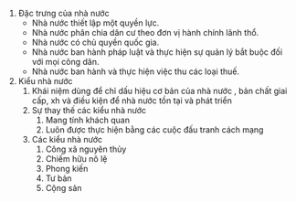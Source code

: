 1. Đặc trưng của nhà nước
	- Nhà nước thiết lập một quyền lực.
	- Nhà nước phân chia dân cư theo đơn vị hành chính lãnh thổ.
	- Nhà nước có chủ quyền quốc gia.
	- Nhà nước ban hành pháp luật và thực hiện sự quản lý bắt buộc đối với mọi công dân.
	- Nhà nước ban hành và thực hiện việc thu các loại thuế.
2. Kiểu nhà nước 
	1. Khái niệm dùng để chỉ dấu hiệu cơ bản của nhà nước , bản chất giai cấp, xh và điều kiện để nhà nước tồn tại và phát triển
	2. Sự thay thế các kiểu nhà nước 
		1. Mang tính khách quan
		2. Luôn được thực hiện bằng các cuộc đấu tranh cách mạng
	3. Các kiểu nhà nước
		1. Công xã nguyên thủy
		2. Chiếm hữu nô lệ
		3. Phong kiến
		4. Tư bản
		5. Cộng sản